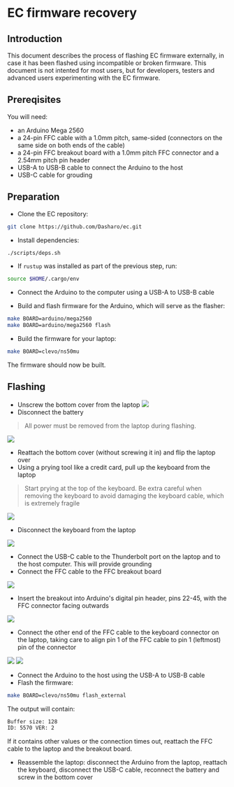 # EC firmware recovery

## Introduction

This document describes the process of flashing EC firmware externally, in case
it has been flashed using incompatible or broken firmware. This document is not
intented for most users, but for developers, testers and advanced users
experimenting with the EC firmware.

## Prereqisites

You will need:

- an Arduino Mega 2560
- a 24-pin FFC cable with a 1.0mm pitch, same-sided (connectors on the same side
  on both ends of the cable)
- a 24-pin FFC breakout board with a 1.0mm pitch FFC connector and a 2.54mm
  pitch pin header
- USB-A to USB-B cable to connect the Arduino to the host
- USB-C cable for grouding

## Preparation

- Clone the EC repository:

```bash
git clone https://github.com/Dasharo/ec.git
```

- Install dependencies:

```bash
./scripts/deps.sh
```

- If `rustup` was installed as part of the previous step, run:

```bash
source $HOME/.cargo/env
```

- Connect the Arduino to the computer using a USB-A to USB-B cable

- Build and flash firmware for the Arduino, which will serve as the flasher:

```bash
make BOARD=arduino/mega2560
make BOARD=arduino/mega2560 flash
```

- Build the firmware for your laptop:

```bash
make BOARD=clevo/ns50mu
```

The firmware should now be built.

## Flashing

- Unscrew the bottom cover from the laptop
![](../images/ns5x_bottom_cover_removed.jpg)
- Disconnect the battery

> All power must be removed from the laptop during flashing.

![](../images/ns5x_battery_unplugged.jpg)

- Reattach the bottom cover (without screwing it in) and flip the laptop over
- Using a prying tool like a credit card, pull up the keyboard from the laptop

> Start prying at the top of the keyboard. Be extra careful when removing the
> keyboard to avoid damaging the keyboard cable, which is extremely fragile

![](../images/ns5x_keyboard_connectors.jpg)

- Disconnect the keyboard from the laptop

![](../images/ns5x_keyboard_removed.jpg)

- Connect the USB-C cable to the Thunderbolt port on the laptop and to the host
  computer. This will provide grounding
- Connect the FFC cable to the FFC breakout board

![](../images/ns5x_arduino_breakout.jpg)

- Insert the breakout into Arduino's digital pin header, pins 22-45, with the
  FFC connector facing outwards

![](../images/ns5x_arduino_breakout_attached.jpg)

- Connect the other end of the FFC cable to the keyboard connector on the
  laptop, taking care to align pin 1 of the FFC cable to pin 1 (leftmost) pin
  of the connector

![](../images/ns5x_arduino_connected.jpg)
![](../images/ns5x_arduino_full_setup.jpg)

- Connect the Arduino to the host using the USB-A to USB-B cable
- Flash the firmware:

```bash
make BOARD=clevo/ns50mu flash_external
```

The output will contain:

```bash
Buffer size: 128
ID: 5570 VER: 2
```

If it contains other values or the connection times out, reattach the FFC cable
to the laptop and the breakout board.

- Reassemble the laptop: disconnect the Arduino from the laptop, reattach the
  keyboard, disconnect the USB-C cable, reconnect the battery and screw in the
  bottom cover
